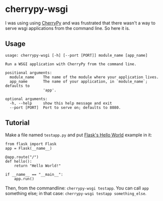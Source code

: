 # cherrypy-wsgi
I was using using [CherryPy][] and was frustrated that there wasn't a
way to serve wsgi applications from the command line. So here it is.

[CherryPy]: http://cherrypy.org/
## Usage
```
usage: cherrypy-wsgi [-h] [--port [PORT]] module_name [app_name]

Run a WSGI application with CherryPy from the command line.

positional arguments:
  module_name    The name of the module where your application lives.
  app_name       The name of your application, in `module_name`; defaults to
                 'app'.

optional arguments:
  -h, --help     show this help message and exit
  --port [PORT]  Port to serve on; defaults to 8080.
```

## Tutorial
Make a file named `testapp.py` and put [Flask's Hello World][Flask] example in it:

```
from flask import Flask
app = Flask(__name__)

@app.route("/")
def hello():
    return "Hello World!"

if __name__ == "__main__":
    app.run()
```

Then, from the commandline: `cherrypy-wsgi testapp`. You can call `app` something else; 
in that case: `cherrypy-wsgi testapp something_else`.

[Flask]: http://flask.pocoo.org/

